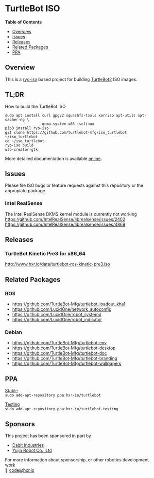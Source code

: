 # TurtleBot ISO

**Table of Contents**

* [Overview](#overview)
* [Issues](#issues)
* [Releases](#releases)
* [Related Packages](#related-packages)
* [PPA](#PPA)

## Overview
This is a [ryo-iso](https://git.sr.ht/~lucidone/ryo-iso) based project for
building [TurtleBot2](https://www.turtlebot.com/turtlebot2/) ISO images.

## TL;DR
How to build the TurtleBot ISO
```
sudo apt install curl gpgv2 squashfs-tools xorriso apt-utils apt-cacher-ng \
                 qemu-system-x86 isolinux
pip3 install ryo-iso
git clone https://github.com/turtlebot-mfg/iso_turtlebot ~/iso_turtlebot
cd ~/iso_turtlebot
ryo-iso build
usb-creator-gtk
```

More detailed documentation is available [online](https://ryo-iso.readthedocs.io).

## Issues
Please file ISO bugs or feature requests against this repository or the
appropiate package.

### Intel RealSense
The Intel RealSense DKMS kernel module is currently not working  
https://github.com/IntelRealSense/librealsense/issues/2402  
https://github.com/IntelRealSense/librealsense/issues/4869  

## Releases
### TurtleBot Kinetic Pre3 for x86_64
http://www.hxr.io/data/turtlebot-ros-kinetic-pre3.iso

## Related Packages
### ROS
- https://github.com/TurtleBot-Mfg/turtlebot_loadout_kha1
- https://github.com/LucidOne/network_autoconfig
- https://github.com/LucidOne/robot_systemd
- https://github.com/LucidOne/robot_indicator

### Debian
- https://github.com/TurtleBot-Mfg/turtlebot-env
- https://github.com/TurtleBot-Mfg/turtlebot-desktop
- https://github.com/TurtleBot-Mfg/turtlebot-doc
- https://github.com/TurtleBot-Mfg/turtlebot-branding
- https://github.com/TurtleBot-Mfg/turtlebot-wallpapers

## PPA
[Stable](https://code.launchpad.net/~hxr-io/+archive/ubuntu/turtlebot)  
`sudo add-apt-repository ppa:hxr-io/turtlebot`

[Testing](https://code.launchpad.net/~hxr-io/+archive/ubuntu/turtlebot-testing)  
`sudo add-apt-repository ppa:hxr-io/turtlebot-testing`

## Sponsors
This project has been sponsored in part by
* [Dabit Industries](https://dabit.industries/)
* [Yujin Robot Co., Ltd](http://en.yujinrobotcorp.com/)

For more information about sponsorship, or other robotics development work  
:email: code@hxr.io
